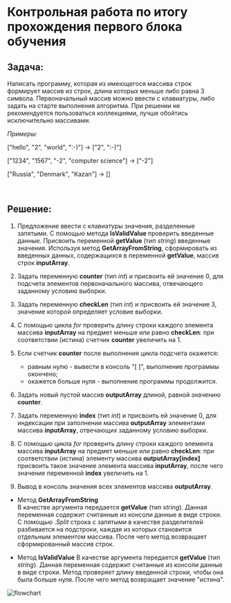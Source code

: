# Контрольная работа по итогу прохождения первого блока обучения

## Задача:
Написать программу, которая из имеющегося массива строк формирует массив из строк, длина которых меньше либо равна 3 символа. Первоначальный массив можно ввести с клавиатуры, либо задать на старте выполнения алгоритма. При решении не рекомендуется пользоваться коллекциями, лучше обойтись исключительно массивами.

*Примеры:*

["hello", "2", "world", ":-)"] -> ["2", ":-)"]

["1234", "1567", "-2", "computer science"] -> ["-2"]

["Russia", "Denmark", "Kazan"] -> []

<br>

## Решение:

1. Предложение ввести с клавиатуры значения, разделенные запятыми. С помощью метода **IsValidValue** проверить введенные данные.
Присвоить переменной **getValue** (тип _string_) введенные значения. 
Используя метод **GetArrayFromString**, сформировать из введенных данных, содержащихся в переменной **getValue**, массив строк **inputArray**.

2. Задать переменную **counter** (тип _int_) и присвоить ей значение 0, для подсчета элементов первоначального массива, отвечающего заданному условию выборки.

3. Задать переменную **checkLen** (тип _int_) и присвоить ей значение 3, значение которой определяет условие выборки.

4. С помощью цикла _for_ проверить длину строки каждого элемента массива **inputArray** на предмет меньше или равно **checkLen**: при соответствии (истина) счетчик **counter** увеличить на 1.

5. Если счетчик **counter** после выполнения цикла подсчета окажется:
    * равным нулю - вывести в консоль "[ ]", выполнение программы окончено;
    * окажется больше нуля - выполнение программы продолжится.

6. Задать новый пустой массив **outputArray** длиной, равной значению **counter**.

7. Задать переменную **index** (тип _int_) и присвоить ей значение 0, для индексации при заполнении массива **outputArray** элементами массива **inputArray**, отвечающих заданному условию выборки.

8. С помощью цикла _for_ проверить длину строки каждого элемента массива **inputArray** на предмет меньше или равно **checkLen**: при соответствии (истина) элементу массива **outputArray[index]** присвоить такое значение элемента массива **inputArray**, после чего значение переменной **index** увеличить на 1.

9. Вывод в консоль значения всех элементов массива **outputArray**.

* Метод **GetArrayFromString** <br>
В качестве аргумента передается **getValue** (тип _string_). Данная переменная содержит считанные из консоли данные в виде строки. С помощью _.Split_ строка с запятыми в качестве разделителей разбивается на подстроки, каждая из которых становится отдельным элементом массива. После чего метод возвращает сформированный массив строк.

* Метод **IsValidValue**
В качестве аргумента передается **getValue** (тип _string_). Данная переменная содержит считанные из консоли данные в виде строки. Метод проверяет длину введенной строки, чтобы она была больше нуля. После чего метод возвращает значение "истина".

![flowchart](../flowchart.jpg)